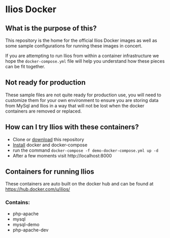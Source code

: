 # Ilios Docker

## What is the purpose of this?
This repository is the home for the official Ilios Docker images as well as some sample configurations for running these images in concert.

If you are attempting to run Ilios from within a container infrastructure we hope the `docker-compose.yml` file will help you understand how these pieces can be fit together.

## Not ready for production
These sample files are not quite ready for production use, you will need to customize them for your own environment to ensure you are storing data from MySql and Ilios in a way that will not be lost when the docker containers are removed or replaced.

## How can I try Ilios with these containers?
- Clone or [download](https://github.com/ilios/docker/archive/master.zip) this repository
- [Install](https://docs.docker.com/compose/install/) docker and docker-compose
- run the command `docker-compose -f demo-docker-compose.yml up -d`
- After a few moments visit http://localhost:8000

## Containers for running Ilios

These containers are auto built on the docker hub
and can be found at https://hub.docker.com/u/ilios/
### Contains:

- php-apache
- mysql
- mysql-demo
- php-apache-dev
